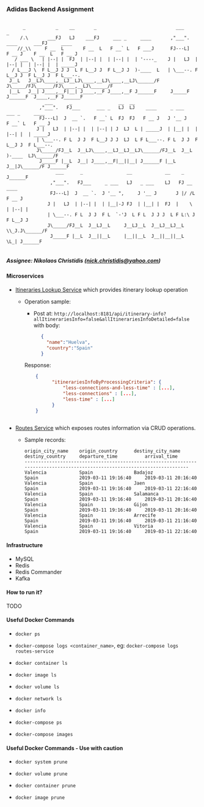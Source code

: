 ### Adidas Backend Assignment

```

      _           _    __       _                             ___                   _                
     /.\       ___FJ   LJ    ___FJ     ___ _     ____       ,"___".    ____      ___FJ     ____      
    //_\\     F __  L       F __  L   F __` L   F ___J      FJ---L]   F __ J    F __  L   F __ J     
   / ___ \   | |--| |  FJ  | |--| |  | |--| |  | '----_    J |   LJ  | |--| |  | |--| |  | _____J    
  / L___J \  F L__J J J  L F L__J J  F L__J J  )-____  L   | \___--. F L__J J  F L__J J  F L___--.   
 J__L   J__LJ\____,__LJ__LJ\____,__LJ\____,__LJ\______/F   J\_____/FJ\______/FJ\____,__LJ\______/F   
 |__L   J__| J____,__F|__| J____,__F J____,__F J______F     J_____F  J______F  J____,__F J______F    
              ___      _                 __  __                                                      
            ,"___".   FJ___      ___ _   LJ  LJ    ____     _ ___      ___ _     ____                
            FJ---L]  J  __ `.   F __` L  FJ  FJ   F __ J   J '__ J    F __` L   F __ J               
           J |   LJ  | |--| |  | |--| | J  LJ  L | _____J  | |__| |  | |--| |  | _____J              
           | \___--. F L  J J  F L__J J J  LJ  L F L___--. F L  J J  F L__J J  F L___--.             
           J\_____/FJ__L  J__LJ\____,__LJ__LJ__LJ\______/FJ__L  J__L )-____  LJ\______/F             
            J_____F |__L  J__| J____,__F|__||__| J______F |__L  J__|J\______/F J______F              
                  ___      _                __            __    _    J______F                        
                ,"___".   FJ___     _ ___   LJ   _ ___    LJ   FJ __      ____                       
                FJ---L]  J  __ `.  J '__ ",     J '__ J       J |/ /L    F __ J                      
               J |   LJ  | |--| |  | |__|-J FJ  | |__| |  FJ  |    \    | |--| |                     
               | \___--. F L  J J  F L  `-'J  L F L  J J J  L F L:\ J   F L__J J                     
               J\_____/FJ__L  J__LJ__L     J__LJ__L  J__LJ__LJ__L \\_J.J\______/F                    
                J_____F |__L  J__||__L     |__||__L  J__||__||__L  \L_| J______F                     
                                                                                                     
```

##### Assignee: Nikolaos Christidis (nick.christidis@yahoo.com)

#### Microservices

* [Itineraries Lookup Service](https://github.com/chriniko13/itineraries-lookup-service) which provides itinerary lookup operation
    * Operation sample:
        * Post at: `http://localhost:8181/api/itinerary-info?allItinerariesInfo=false&allItinerariesInfoDetailed=false` with body:
        ```json
              {
                "name":"Huelva",
                "country":"Spain"
              }
        ```
        
        Response:
          
      ```json
          {
                "itinerariesInfoByProcessingCriteria": {
                    "less-connections-and-less-time" : [...],
                    "less-connections" : [...],
                    "less-time" : [...]
                }
          }
    
      ```
          

* [Routes Service](https://github.com/chriniko13/routes-service) which exposes routes information via CRUD operations.
    * Sample records: 
        ```
        origin_city_name    origin_country      destiny_city_name   destiny_country     departure_time          arrival_time
        ---------------------------------------------------------------------------------------------------------------------------
        Valencia	        Spain	            Badajoz	            Spain	            2019-03-11 19:16:40	    2019-03-11 20:16:40
        Valencia	        Spain	            Jaen	            Spain	            2019-03-11 19:16:40	    2019-03-11 22:16:40
        Valencia	        Spain	            Salamanca	        Spain	            2019-03-11 19:16:40	    2019-03-11 20:16:40
        Valencia	        Spain	            Gijon	            Spain	            2019-03-11 19:16:40	    2019-03-11 20:16:40
        Valencia	        Spain	            Arrecife	        Spain	            2019-03-11 19:16:40	    2019-03-11 21:16:40
        Valencia	        Spain	            Vitoria	            Spain	            2019-03-11 19:16:40	    2019-03-11 22:16:40

        ```
        
        
#### Infrastructure
* MySQL
* Redis
* Redis Commander
* Kafka



#### How to run it?

TODO


#### Useful Docker Commands

* `docker ps`

* `docker-compose logs <container_name>`, eg: `docker-compose logs routes-service`

* `docker container ls`

* `docker image ls`

* `docker volume ls`

* `docker network ls`

* `docker info`

* `docker-compose ps`

* `docker-compose images`

#### Useful Docker Commands - Use with caution

* `docker system prune`

* `docker volume prune`

* `docker container prune`

* `docker image prune`
